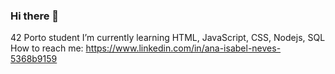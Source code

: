 ### Hi there 👋

 42 Porto student
 I’m currently learning HTML, JavaScript, CSS, Nodejs, SQL
 How to reach me: https://www.linkedin.com/in/ana-isabel-neves-5368b9159
